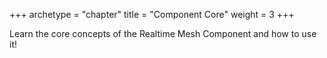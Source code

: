 +++
archetype = "chapter"
title = "Component Core"
weight = 3
+++

Learn the core concepts of the Realtime Mesh Component and how to use it!